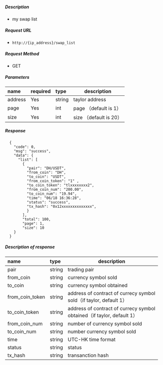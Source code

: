     
##### Description

- my swap list

##### Request URL
- ` http://{ip_address}/swap_list `
  
##### Request Method
- GET 

##### Parameters

|name|required|type|description|
|:----    |:---|:----- |-----   |
|address |Yes  |string |taylor address  |
|page |Yes  |int |page （default is 1）   |
|size |Yes  |int |size （default is 20）   |

##### Response 

``` 
  {
    "code": 0,
	"msg": "success",
    "data": {
      "list": [
        {
          "pair": "DH/USDT",
          "from_coin": "DH",
          "to_coin": "USDT",
          "from_coin_token": "1" ,
          "to_coin_token": "tlxxxxxxxx2",
          "from_coin_num": "200.00",
          "to_coin_num": "19.94",
          "time": "06/18 16:36:28",
          "status": "success",
		  "tx_hash": "0x12xxxxxxxxxxxxxx",
          }
        ],
        "total": 100,
        "page": 1,
        "size": 10
    }
  }
```

##### Description of response 

|name|type|description|
|:-----  |:-----|-----                           |
|pair |string   |trading pair  |
|from_coin |string   |currency symbol sold  |
|to_coin |string   |currency symbol obtained   |
|from_coin_token |string   |address of contract of currecy symbol sold（if taylor, default 1）  |
|to_coin_token |string   |address of contract of currecy symbol  obtained（if taylor, default 1） |
|from_coin_num |string   |number of  currency symbol  sold   |
|to_coin_num |string   |number currency symbol sold   |
|time |string   |UTC-HK time format  |
|status |string   |status  |
|tx_hash |string   |transanction hash  |





